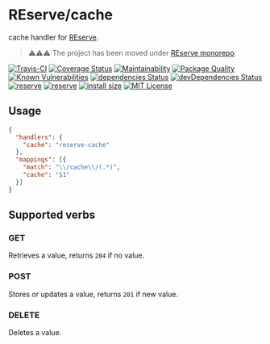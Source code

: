 # REserve/**cache**
cache handler for [REserve](https://npmjs.com/package/reserve).

> ⚠⚠⚠ The project has been moved under [REserve monorepo](https://github.com/ArnaudBuchholz/reserve).

[![Travis-CI](https://travis-ci.org/ArnaudBuchholz/reserve-cache.svg?branch=master)](https://travis-ci.org/ArnaudBuchholz/reserve-cache#)
[![Coverage Status](https://coveralls.io/repos/github/ArnaudBuchholz/reserve-cache/badge.svg?branch=master)](https://coveralls.io/github/ArnaudBuchholz/reserve-cache?branch=master)
[![Maintainability](https://api.codeclimate.com/v1/badges/db4a65b788857cd2730b/maintainability)](https://codeclimate.com/github/ArnaudBuchholz/reserve-cache/maintainability)
[![Package Quality](https://npm.packagequality.com/shield/reserve-cache.svg)](https://packagequality.com/#?package=reserve-cache)
[![Known Vulnerabilities](https://snyk.io/test/github/ArnaudBuchholz/reserve-cache/badge.svg?targetFile=package.json)](https://snyk.io/test/github/ArnaudBuchholz/reserve-cache?targetFile=package.json)
[![dependencies Status](https://david-dm.org/ArnaudBuchholz/reserve-cache/status.svg)](https://david-dm.org/ArnaudBuchholz/reserve-cache)
[![devDependencies Status](https://david-dm.org/ArnaudBuchholz/reserve-cache/dev-status.svg)](https://david-dm.org/ArnaudBuchholz/reserve-cache?type=dev)
[![reserve](https://badge.fury.io/js/reserve-cache.svg)](https://www.npmjs.org/package/reserve-cache)
[![reserve](http://img.shields.io/npm/dm/reserve-cache.svg)](https://www.npmjs.org/package/reserve-cache)
[![install size](https://packagephobia.now.sh/badge?p=reserve-cache)](https://packagephobia.now.sh/result?p=reserve-cache)
[![MIT License](https://img.shields.io/badge/License-MIT-yellow.svg)](https://opensource.org/licenses/MIT)

## Usage

```json
{
  "handlers": {
    "cache": "reserve-cache"
  },
  "mappings": [{
    "match": "\\/cache\\/(.*)",
    "cache": "$1"
  }]
}
```

## Supported verbs

### GET

Retrieves a value, returns `204` if no value.

### POST

Stores or updates a value, returns `201` if new value.

### DELETE

Deletes a value.
